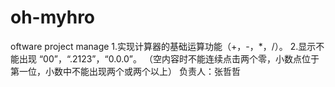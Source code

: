 # oh-myhro
oftware project manage
1.实现计算器的基础运算功能（+，-，*，/）。
2.显示不能出现 “00”，“.2123”，“0.0.0”。
（空内容时不能连续点击两个零，小数点位于第一位，小数中不能出现两个或两个以上）
负责人：张哲哲
